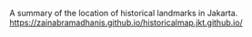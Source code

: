 A summary of the location of historical landmarks in Jakarta.
https://zainabramadhanis.github.io/historicalmap.jkt.github.io/
